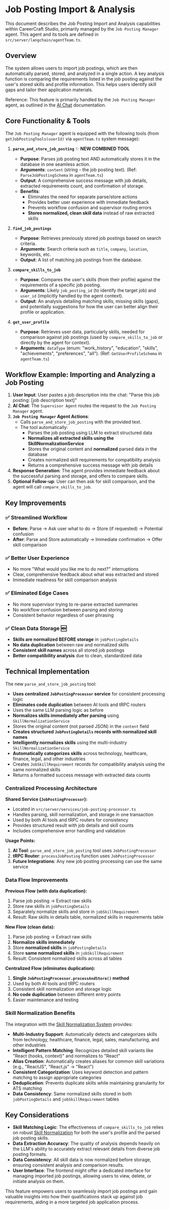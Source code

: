 # Job Posting Import & Analysis

This document describes the Job Posting Import and Analysis capabilities within CareerCraft Studio, primarily managed by the `Job Posting Manager` agent. This agent and its tools are defined in `src/server/langchain/agentTeam.ts`.

## Overview

The system allows users to import job postings, which are then automatically parsed, stored, and analyzed in a single action. A key analysis function is comparing the requirements listed in the job posting against the user's stored skills and profile information. This helps users identify skill gaps and tailor their application materials.

Reference: This feature is primarily handled by the `Job Posting Manager` agent, as outlined in the [AI Chat](./ai-chat.md) documentation.

## Core Functionality & Tools

The `Job Posting Manager` agent is equipped with the following tools (from `getJobPostingTools(userId)` via `agentTeam.ts` system message):

1.  **`parse_and_store_job_posting`** ✨ **NEW COMBINED TOOL**

    - **Purpose**: Parses job posting text AND automatically stores it in the database in one seamless action.
    - **Arguments**: `content` (string - the job posting text). (Ref: `ParseJobPostingSchema` in `agentTeam.ts`)
    - **Output**: A comprehensive success message with job details, extracted requirements count, and confirmation of storage.
    - **Benefits**:
      - Eliminates the need for separate parse/store actions
      - Provides better user experience with immediate feedback
      - Prevents workflow confusion and supervisor routing errors
      - **Stores normalized, clean skill data** instead of raw extracted skills

2.  **`find_job_postings`**

    - **Purpose**: Retrieves previously stored job postings based on search criteria.
    - **Arguments**: Search criteria such as `title`, `company`, `location`, keywords, etc.
    - **Output**: A list of matching job postings from the database.

3.  **`compare_skills_to_job`**

    - **Purpose**: Compares the user's skills (from their profile) against the requirements of a specific job posting.
    - **Arguments**: Likely `job_posting_id` (to identify the target job) and `user_id` (implicitly handled by the agent context).
    - **Output**: An analysis detailing matching skills, missing skills (gaps), and potentially suggestions for how the user can better align their profile or application.

4.  **`get_user_profile`**
    - **Purpose**: Retrieves user data, particularly skills, needed for comparison against job postings (used by `compare_skills_to_job` or directly by the agent for context).
    - **Arguments**: `dataType` (enum: "work_history", "education", "skills", "achievements", "preferences", "all"). (Ref: `GetUserProfileSchema` in `agentTeam.ts`)

## Workflow Example: Importing and Analyzing a Job Posting

1.  **User Input**: User pastes a job description into the chat: "Parse this job posting: [job description text]"
2.  **AI Chat**: The `Supervisor Agent` routes the request to the `Job Posting Manager` agent.
3.  **`Job Posting Manager` Agent Actions**:
    - Calls `parse_and_store_job_posting` with the provided text.
    - The tool automatically:
      - Parses the job posting using LLM to extract structured data
      - **Normalizes all extracted skills using the SkillNormalizationService**
      - Stores the original content and **normalized** parsed data in the database
      - Creates normalized skill requirements for compatibility analysis
      - Returns a comprehensive success message with job details
4.  **Response Generation**: The agent provides immediate feedback about the successful parsing and storage, and offers to compare skills.
5.  **Optional Follow-up**: User can then ask for skill comparison, and the agent will call `compare_skills_to_job`.

## Key Improvements

### ✅ Streamlined Workflow

- **Before**: Parse → Ask user what to do → Store (if requested) → Potential confusion
- **After**: Parse and Store automatically → Immediate confirmation → Offer skill comparison

### ✅ Better User Experience

- No more "What would you like me to do next?" interruptions
- Clear, comprehensive feedback about what was extracted and stored
- Immediate readiness for skill comparison analysis

### ✅ Eliminated Edge Cases

- No more supervisor trying to re-parse extracted summaries
- No workflow confusion between parsing and storing
- Consistent behavior regardless of user phrasing

### ✅ **Clean Data Storage** 🆕

- **Skills are normalized BEFORE storage** in `jobPostingDetails`
- **No data duplication** between raw and normalized skills
- **Consistent skill names** across all stored job postings
- **Better compatibility analysis** due to clean, standardized data

## Technical Implementation

The new `parse_and_store_job_posting` tool:

- **Uses centralized `JobPostingProcessor` service** for consistent processing logic
- **Eliminates code duplication** between AI tools and tRPC routers
- Uses the same LLM parsing logic as before
- **Normalizes skills immediately after parsing** using `SkillNormalizationService`
- Stores the original content (not parsed JSON) in the `content` field
- **Creates structured `JobPostingDetails` records with normalized skill names**
- **Intelligently normalizes skills** using the multi-industry `SkillNormalizationService`
- **Automatically categorizes skills** across technology, healthcare, finance, legal, and other industries
- Creates `JobSkillRequirement` records for compatibility analysis using the same normalized skills
- Returns a formatted success message with extracted data counts

### Centralized Processing Architecture

**Shared Service (`JobPostingProcessor`):**

- Located in `src/server/services/job-posting-processor.ts`
- Handles parsing, skill normalization, and storage in one transaction
- Used by both AI tools and tRPC routers for consistency
- Provides structured result with job details and skill counts
- Includes comprehensive error handling and validation

**Usage Points:**

1. **AI Tool**: `parse_and_store_job_posting` tool uses `JobPostingProcessor`
2. **tRPC Router**: `processJobPosting` function uses `JobPostingProcessor`
3. **Future Integrations**: Any new job posting processing can use the same service

### Data Flow Improvements

**Previous Flow (with data duplication):**

1. Parse job posting → Extract raw skills
2. Store raw skills in `jobPostingDetails`
3. Separately normalize skills and store in `jobSkillRequirement`
4. Result: Raw skills in details table, normalized skills in requirements table

**New Flow (clean data):**

1. Parse job posting → Extract raw skills
2. **Normalize skills immediately**
3. Store **normalized skills** in `jobPostingDetails`
4. Store **same normalized skills** in `jobSkillRequirement`
5. Result: Consistent normalized skills across all tables

**Centralized Flow (eliminates duplication):**

1. **Single `JobPostingProcessor.processAndStore()` method**
2. Used by both AI tools and tRPC routers
3. Consistent skill normalization and storage logic
4. **No code duplication** between different entry points
5. Easier maintenance and testing

### Skill Normalization Benefits

The integration with the [Skill Normalization System](./skill-normalization.md) provides:

- **Multi-Industry Support**: Automatically detects and categorizes skills from technology, healthcare, finance, legal, sales, manufacturing, and other industries
- **Intelligent Pattern Matching**: Recognizes detailed skill variants like "React (hooks, context)" and normalizes to "React"
- **Alias Creation**: Automatically creates aliases for common skill variations (e.g., "ReactJS", "React.js" → "React")
- **Consistent Categorization**: Uses keyword detection and pattern matching to assign appropriate categories
- **Deduplication**: Prevents duplicate skills while maintaining granularity for ATS matching
- **Data Consistency**: Same normalized skills stored in both `jobPostingDetails` and `jobSkillRequirement` tables

## Key Considerations

- **Skill Matching Logic**: The effectiveness of `compare_skills_to_job` relies on robust [Skill Normalization](./skill-normalization.md) for both the user's profile and the parsed job posting skills.
- **Data Extraction Accuracy**: The quality of analysis depends heavily on the LLM's ability to accurately extract relevant details from diverse job posting formats.
- **Data Consistency**: All skill data is now normalized before storage, ensuring consistent analysis and comparison results.
- **User Interface**: The frontend might offer a dedicated interface for managing imported job postings, allowing users to view, delete, or initiate analysis on them.

This feature empowers users to seamlessly import job postings and gain valuable insights into how their qualifications stack up against job requirements, aiding in a more targeted job application process.
